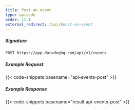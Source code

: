 ```yaml
---
title: Post an event
type: apicode
order: 11.1
external_redirect: /api/#post-an-event
---
```


##### Signature
`POST https://app.datadoghq.com/api/v1/events`
##### Example Request
{{< code-snippets basename="api-events-post" >}}
##### Example Response
{{< code-snippets basename="result.api-events-post" >}}